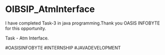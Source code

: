 # OIBSIP_AtmInterface

I have completed Task-3 in java programming.Thank you OASIS INFOBYTE for this opportunity.

Task - Atm Interface.

#OASISINFOBYTE #INTERNSHIP #JAVADEVELOPMENT
